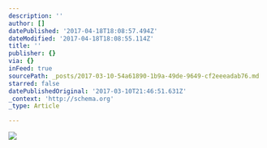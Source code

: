 ```yaml
---
description: ''
author: []
datePublished: '2017-04-18T18:08:57.494Z'
dateModified: '2017-04-18T18:08:55.114Z'
title: ''
publisher: {}
via: {}
inFeed: true
sourcePath: _posts/2017-03-10-54a61890-1b9a-49de-9649-cf2eeeadab76.md
starred: false
datePublishedOriginal: '2017-03-10T21:46:51.631Z'
_context: 'http://schema.org'
_type: Article

---
```

![](https://the-grid-user-content.s3-us-west-2.amazonaws.com/fafe4d88-e082-40c1-97e0-3fe39383615c.jpg)